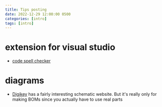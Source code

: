 ```yaml
---
title: Tips posting
date: 2022-12-29 12:00:00 0500
categories: [intro]
tags: [intro]
---
```


# extension for visual studio
* [code spell checker](https://marketplace.visualstudio.com/items?itemName=streetsidesoftware.code-spell-checker)


# diagrams
* [Digikey](https://www.digikey.com/schemeit/project/) has a fairly interesting schematic website.  But it's really only for making BOMs since you actually have to use real parts